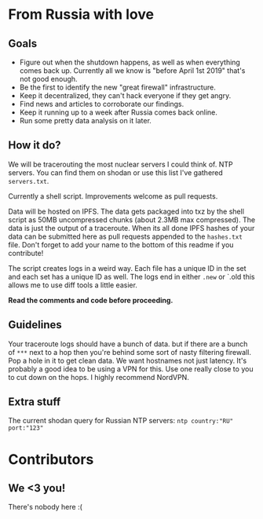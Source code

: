 From Russia with love
===

Goals
---

- Figure out when the shutdown happens, as well as when everything comes back up. Currently all we know is "before April 1st 2019" that's not good enough.
- Be the first to identify the new "great firewall" infrastructure.
- Keep it decentralized, they can't hack everyone if they get angry.
- Find news and articles to corroborate our findings.
- Keep it running up to a week after Russia comes back online.
- Run some pretty data analysis on it later.


How it do?
---

We will be tracerouting the most nuclear servers I could think of. NTP servers. You can find them on shodan or use this list I've gathered `servers.txt`.

Currently a shell script. Improvements welcome as pull requests.

Data will be hosted on IPFS. The data gets packaged into txz by the shell script as 50MB uncompressed chunks (about 2.3MB max compressed). The data is just the output of a traceroute. When its all done IPFS hashes of your data can be submitted here as pull requests appended to the `hashes.txt` file. Don't forget to add your name to the bottom of this readme if you contribute!

The script creates logs in a weird way. Each file has a unique ID in the set and each set has a unique ID as well. The logs end in either `.new` or `.old this allows me to use diff tools a little easier.

**Read the comments and code before proceeding.**


Guidelines
---

Your traceroute logs should have a bunch of data. but if there are a bunch of `***` next to a hop then you're behind some sort of nasty filtering firewall. Pop a hole in it to get clean data. We want hostnames not just latency. It's probably a good idea to be using a VPN for this. Use one really close to you to cut down on the hops. I highly recommend NordVPN.


Extra stuff
---

The current shodan query for Russian NTP servers: `ntp country:"RU" port:"123"`


Contributors
===

We <3 you!
---

There's nobody here :(
